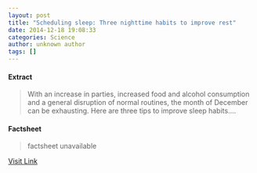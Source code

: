 ```yaml
---
layout: post
title: "Scheduling sleep: Three nighttime habits to improve rest"
date: 2014-12-18 19:08:33
categories: Science
author: unknown author
tags: []
---
```



#### Extract
>With an increase in parties, increased food and alcohol consumption and a general disruption of normal routines, the month of December can be exhausting. Here are three tips to improve sleep habits....

#### Factsheet
>factsheet unavailable

[Visit Link](http://feeds.sciencedaily.com/~r/sciencedaily/~3/uabncLhzcPw/141218140833.htm)


